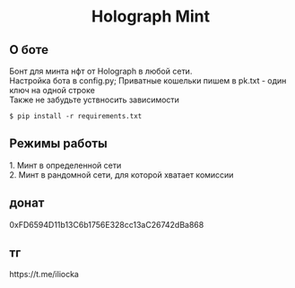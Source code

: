 <h1 align="center">Holograph Mint</h1>

<h2>О боте</h2>
Бонт для минта нфт от Holograph в любой сети. </br>
Настройка бота в config.py; Приватные кошельки пишем в pk.txt - один ключ на одной строке </br>
Также не забудьте уствносить зависимости 
<pre><code>$ pip install -r requirements.txt</code></pre>


<h2>Режимы работы</h2>
1. Минт в определенной сети </br>
2. Минт в рандомной сети, для которой хватает комиссии 


<h2>донат</h2> 0xFD6594D11b13C6b1756E328cc13aC26742dBa868
<h2>тг</h2> https://t.me/iliocka
